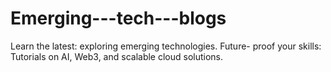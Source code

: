 # Emerging---tech---blogs
Learn the latest: exploring emerging technologies.
Future- proof your skills: Tutorials on AI, Web3, and scalable cloud solutions.
